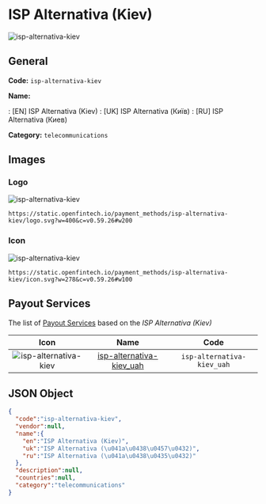 
# ISP Alternativa (Kiev) 
![isp-alternativa-kiev](https://static.openfintech.io/payment_methods/isp-alternativa-kiev/logo.svg?w=400&c=v0.59.26#w200)  

## General 
**Code:** `isp-alternativa-kiev` 
 
**Name:** 
 
:	[EN] ISP Alternativa (Kiev) 
:	[UK] ISP Alternativa (Київ) 
:	[RU] ISP Alternativa (Киев) 
 
**Category:** `telecommunications` 
 

## Images 

### Logo 
![isp-alternativa-kiev](https://static.openfintech.io/payment_methods/isp-alternativa-kiev/logo.svg?w=400&c=v0.59.26#w200)  

```
https://static.openfintech.io/payment_methods/isp-alternativa-kiev/logo.svg?w=400&c=v0.59.26#w200
```  

### Icon 
![isp-alternativa-kiev](https://static.openfintech.io/payment_methods/isp-alternativa-kiev/icon.svg?w=278&c=v0.59.26#w100)  

```
https://static.openfintech.io/payment_methods/isp-alternativa-kiev/icon.svg?w=278&c=v0.59.26#w100
```  

## Payout Services 
 
The list of [Payout Services](/payout-services/) based on the _ISP Alternativa (Kiev)_ 

|Icon|Name|Code| 
|:---:|:---:|:---:| 
|![isp-alternativa-kiev](https://static.openfintech.io/payout_methods/isp-alternativa-kiev/icon.svg?w=278&c=v0.59.26#w40) |[isp-alternativa-kiev_uah](/payout-services/isp-alternativa-kiev_uah/)|`isp-alternativa-kiev_uah`| 
 

## JSON Object 

```json
{
  "code":"isp-alternativa-kiev",
  "vendor":null,
  "name":{
    "en":"ISP Alternativa (Kiev)",
    "uk":"ISP Alternativa (\u041a\u0438\u0457\u0432)",
    "ru":"ISP Alternativa (\u041a\u0438\u0435\u0432)"
  },
  "description":null,
  "countries":null,
  "category":"telecommunications"
}
```  
